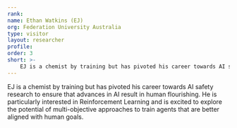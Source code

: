 ```yaml
---
rank: 
name: Ethan Watkins (EJ)
org: Federation University Australia
type: visitor
layout: researcher
profile: 
order: 3
short: >-
    EJ is a chemist by training but has pivoted his career towards AI safety research to ensure that advances in AI result in human flourishing. He is particularly interested in Reinforcement Learning and is excited to explore the potential of multi-objective approaches to train agents that are better aligned with human goals.
---
```


EJ is a chemist by training but has pivoted his career towards AI safety research to ensure that advances in AI result in human flourishing. He is particularly interested in Reinforcement Learning and is excited to explore the potential of multi-objective approaches to train agents that are better aligned with human goals.
